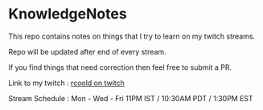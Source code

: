 # KnowledgeNotes

This repo contains notes on things that I try to learn on my twitch streams.

Repo will be updated after end of every stream.

If you find things that need correction then feel free to submit a PR.

Link to my twitch : [rcoold on twitch](https://www.twitch.tv/rcoold)

Stream Schedule : Mon - Wed - Fri 11PM IST / 10:30AM PDT / 1:30PM EST
